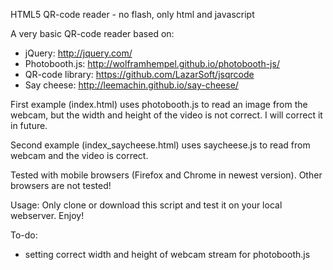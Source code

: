 HTML5 QR-code reader - no flash, only html and javascript

A very basic QR-code reader based on:

- jQuery: http://jquery.com/
- Photobooth.js: http://wolframhempel.github.io/photobooth-js/
- QR-code library: https://github.com/LazarSoft/jsqrcode
- Say cheese: http://leemachin.github.io/say-cheese/


First example (index.html) uses photobooth.js to read an image 
from the webcam, but the width and height of the video is not correct.
I will correct it in future.

Second example (index_saycheese.html) uses saycheese.js to read 
from webcam and the video is correct.


Tested with mobile browsers (Firefox and Chrome in newest version).
Other browsers are not tested!


Usage:
Only clone or download this script and test it on your local 
webserver.
Enjoy!


To-do:
- setting correct width and height of webcam stream for photobooth.js
